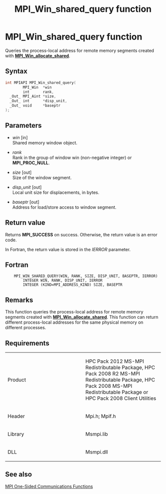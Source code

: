 ﻿---
title: MPI_Win_shared_query function
TOCTitle: MPI_Win_shared_query function
mtps_version: v=VS.85
f1_keywords:
- MPI_WIN_SHARED_QUERY
- mpif/MPI_Win_shared_query
- mpi/MPI_WIN_SHARED_QUERY
dev_langs:
- C++
- C
---

# MPI\_Win\_shared\_query function

Queries the process-local address for remote memory segments created with [**MPI\_Win\_allocate\_shared**](mpi-win-allocate-shared-function.md).

## Syntax

``` c++
int MPIAPI MPI_Win_shared_query(
        MPI_Win  *win
        int      rank,
  _Out_ MPI_Aint *size,
  _Out_ int      *disp_unit,
  _Out_ void     *baseptr
);
```

## Parameters

  - *win* \[in\]  
    Shared memory window object.

  - *rank*  
    Rank in the group of window win (non-negative integer) or **MPI\_PROC\_NULL**.

  - *size* \[out\]   
    Size of the window segment.

  - *disp\_unit*  \[out\]   
    Local unit size for displacements, in bytes.

  - *baseptr* \[out\]  
    Address for load/store access to window segment.

## Return value

Returns **MPI\_SUCCESS** on success. Otherwise, the return value is an error code.

In Fortran, the return value is stored in the *IERROR* parameter.

## Fortran

``` FORTRAN
    MPI_WIN_SHARED_QUERY(WIN, RANK, SIZE, DISP_UNIT, BASEPTR, IERROR)
        INTEGER WIN, RANK, DISP_UNIT, IERROR
        INTEGER (KIND=MPI_ADDRESS_KIND) SIZE, BASEPTR
```

## Remarks

This function queries the process-local address for remote memory segments created with [**MPI\_Win\_allocate\_shared**](mpi-win-allocate-shared-function.md). This function can return different process-local addresses for the same physical memory on different processes.

## Requirements

<table>
<colgroup>
<col style="width: 50%" />
<col style="width: 50%" />
</colgroup>
<tbody>
<tr class="odd">
<td><p>Product</p></td>
<td><p>HPC Pack 2012 MS-MPI Redistributable Package, HPC Pack 2008 R2 MS-MPI Redistributable Package, HPC Pack 2008 MS-MPI Redistributable Package or HPC Pack 2008 Client Utilities</p></td>
</tr>
<tr class="even">
<td><p>Header</p></td>
<td>Mpi.h;
Mpif.h</td>
</tr>
<tr class="odd">
<td><p>Library</p></td>
<td>Msmpi.lib</td>
</tr>
<tr class="even">
<td><p>DLL</p></td>
<td>Msmpi.dll</td>
</tr>
</tbody>
</table>


## See also

[MPI One-Sided Communications Functions](mpi-one-sided-communications-functions.md)

